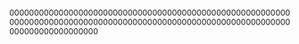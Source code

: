 
000000000000000000000000000000000000000000000000000000000000000000000000000000000000000000000000000000000000000000000000000000000000






















